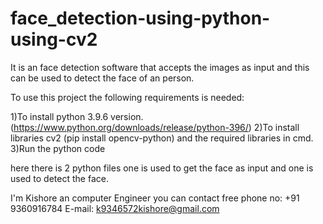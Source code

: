 # face_detection-using-python-using-cv2
It is an face detection software that accepts the images as input and this can be used to detect the face of an person.

To use this project the following requirements is needed:

1)To install python 3.9.6 version. (https://www.python.org/downloads/release/python-396/) 
2)To install libraries cv2 (pip install opencv-python) and the required libraries in cmd. 
3)Run the python code

here there is 2 python files one is used to get the face as input and one is used to detect the face.

I'm Kishore an computer Engineer you can contact free phone no: +91 9360916784 E-mail: k9346572kishore@gmail.com
